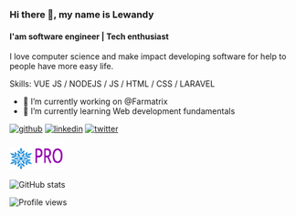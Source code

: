 ### Hi there 👋, my name is Lewandy
#### I'am software engineer | Tech enthusiast

I love computer science and make impact developing software for help to people have more easy life.

Skills: VUE JS / NODEJS / JS / HTML / CSS / LARAVEL

- 🔭 I’m currently working on @Farmatrix 
- 🌱 I’m currently learning Web development fundamentals 


[<img src='https://cdn.jsdelivr.net/npm/simple-icons@3.0.1/icons/github.svg' alt='github' height='40'>](https://github.com/lewandy)  [<img src='https://cdn.jsdelivr.net/npm/simple-icons@3.0.1/icons/linkedin.svg' alt='linkedin' height='40'>](https://www.linkedin.com/in/lewandy/)  [<img src='https://cdn.jsdelivr.net/npm/simple-icons@3.0.1/icons/twitter.svg' alt='twitter' height='40'>](https://twitter.com/lewandydilone)  

<a href='https://archiveprogram.github.com/'><img src='https://raw.githubusercontent.com/acervenky/animated-github-badges/master/assets/acbadge.gif' width='40' height='40'></a> <a href='https://github.com/pricing'><img src='https://raw.githubusercontent.com/acervenky/animated-github-badges/master/assets/pro.gif' width='50' height='50'></a>

![GitHub stats](https://github-readme-stats.vercel.app/api?username=lewandy&show_icons=true)  

![Profile views](https://gpvc.arturio.dev/lewandy)  
